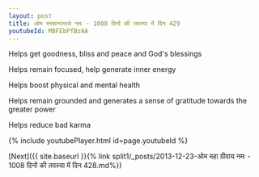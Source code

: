 ```yaml
---
layout: post
title: ओम स्मशानाभाजे नमः - 1008 दिनों की तपस्या में दिन 429
youtubeId: M8FEbPfBzAA
---
```

 
 
Helps get goodness, bliss and peace and God's blessings
 
Helps remain focused, help generate inner energy 
 
Helps boost physical and mental health 
 
Helps remain grounded and generates a sense of gratitude towards the greater power 
 
Helps reduce bad karma
 
 
 
 


{% include youtubePlayer.html id=page.youtubeId %}
 
[Next]({{ site.baseurl }}{% link  split1/_posts/2013-12-23-ओम महा ग्रीवाय नमः - 1008 दिनों की तपस्या में दिन 428.md%})
 
